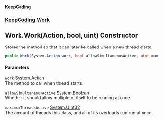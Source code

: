 #### [KeepCoding](index.md 'index')
### [KeepCoding](KeepCoding.md 'KeepCoding').[Work](Work.md 'KeepCoding.Work')
## Work.Work(Action, bool, uint) Constructor
Stores the method so that it can later be called when a new thread starts.  
```csharp
public Work(System.Action work, bool allowSimultaneousActive, uint maximumThreadsActive);
```
#### Parameters
<a name='KeepCoding.Work.Work(System.Action.bool.uint).work'></a>
`work` [System.Action](https://docs.microsoft.com/en-us/dotnet/api/System.Action 'System.Action')  
The method to call when thread starts.
  
<a name='KeepCoding.Work.Work(System.Action.bool.uint).allowSimultaneousActive'></a>
`allowSimultaneousActive` [System.Boolean](https://docs.microsoft.com/en-us/dotnet/api/System.Boolean 'System.Boolean')  
Whether it should allow multiple of itself to be running at once.
  
<a name='KeepCoding.Work.Work(System.Action.bool.uint).maximumThreadsActive'></a>
`maximumThreadsActive` [System.UInt32](https://docs.microsoft.com/en-us/dotnet/api/System.UInt32 'System.UInt32')  
The amount of threads this class, and all of its overloads can run at once.
  
